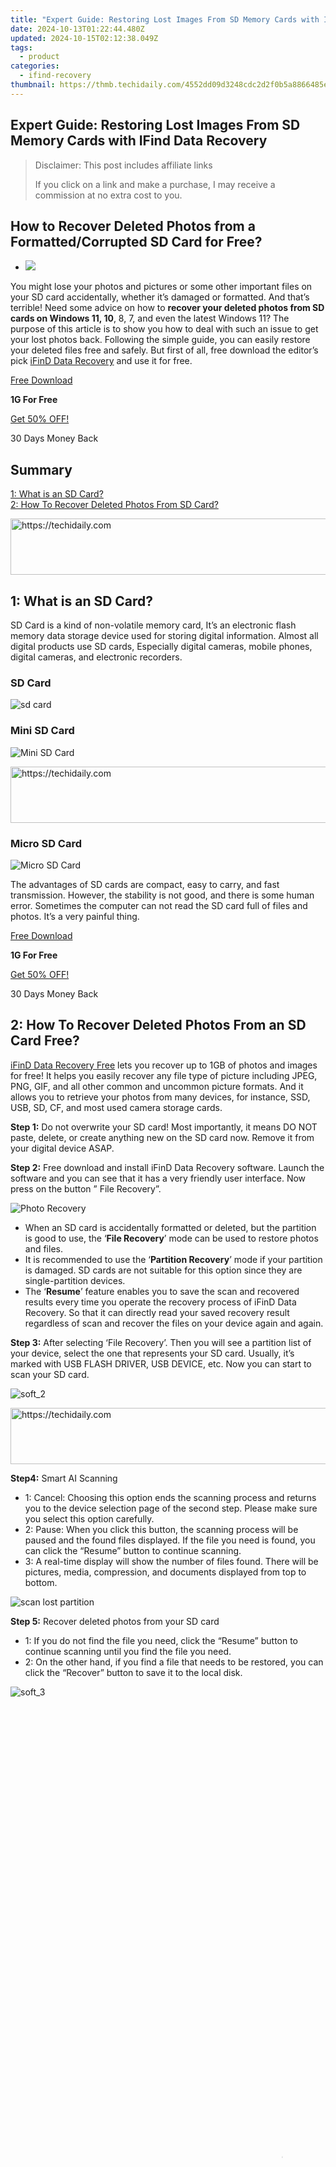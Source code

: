 ```yaml
---
title: "Expert Guide: Restoring Lost Images From SD Memory Cards with IFind Data Recovery"
date: 2024-10-13T01:22:44.480Z
updated: 2024-10-15T02:12:38.049Z
tags:
  - product
categories:
  - ifind-recovery
thumbnail: https://thmb.techidaily.com/4552dd09d3248cdc2d2f0b5a8866485e28d07f676a831c6174ae4d9651da8ef0.jpg
---
```


## Expert Guide: Restoring Lost Images From SD Memory Cards with IFind Data Recovery

>  Disclaimer: This post includes affiliate links
>
>  If you click on a link and make a purchase, I may receive a commission at no extra cost to you.
>

## How to Recover Deleted Photos from a Formatted/Corrupted SD Card for Free?

* ![](https://i0.wp.com/www.ifind-recovery.com/wp-content/uploads/2018/10/How-To-Recover-Deleted-Photos-Pictures-From-SD-Card-1.jpg?fit=640%2C426&ssl=1)

You might lose your photos and pictures or some other important files on your SD card accidentally, whether it’s damaged or formatted. And that’s terrible! Need some advice on how to **recover your deleted photos from SD cards on Windows 11, 10**, 8, 7, and even the latest Windows 11? The purpose of this article is to show you how to deal with such an issue to get your lost photos back. Following the simple guide, you can easily restore your deleted files free and safely. But first of all, free download the editor’s pick [iFinD Data Recovery](https://tools.techidaily.com/ifind-recovery/products/) and use it for free.

[Free Download](https://tools.techidaily.com/ifind-recovery/products/)

**1G For Free**

[Get 50% OFF!](https://tools.techidaily.com/ifind-recovery/products/)

30 Days Money Back

## Summary

[1: What is an SD Card?](https://tools.techidaily.com/ifind-recovery/products/)  
[2: How To Recover Deleted Photos From SD Card?](https://tools.techidaily.com/ifind-recovery/products/)

<!-- affiliate ads begin -->
<a href="https://aligracehair.sjv.io/c/5597632/1885947/19272" target="_top" id="1885947">
  <img src="//a.impactradius-go.com/display-ad/19272-1885947" border="0" alt="https://techidaily.com" width="728" height="90"/>
</a>
<img height="0" width="0" src="https://aligracehair.sjv.io/i/5597632/1885947/19272" style="position:absolute;visibility:hidden;" border="0" />
<!-- affiliate ads end -->

## 1: What is an SD Card?

SD Card is a kind of non-volatile memory card, It’s an electronic flash memory data storage device used for storing digital information. Almost all digital products use SD cards, Especially digital cameras, mobile phones, digital cameras, and electronic recorders.

### SD Card

![](https://i0.wp.com/www.ifind-recovery.com/wp-content/uploads/2018/10/sd-card.png?resize=440%2C297&ssl=1 "sd card")

### Mini SD Card

![](https://i0.wp.com/www.ifind-recovery.com/wp-content/uploads/2018/10/Mini-SD-Card.png?resize=389%2C210&ssl=1 "Mini SD Card")

<!-- affiliate ads begin -->
<a href="https://appsumo.8odi.net/c/5597632/2068439/7443" target="_top" id="2068439">
  <img src="//a.impactradius-go.com/display-ad/7443-2068439" border="0" alt="https://techidaily.com" width="728" height="90"/>
</a>
<img height="0" width="0" src="https://appsumo.8odi.net/i/5597632/2068439/7443" style="position:absolute;visibility:hidden;" border="0" />
<!-- affiliate ads end -->

### Micro SD Card

![](https://i0.wp.com/www.ifind-recovery.com/wp-content/uploads/2018/10/Micro-SD-Card.png?resize=314%2C135&ssl=1 "Micro SD Card")

The advantages of SD cards are compact, easy to carry, and fast transmission. However, the stability is not good, and there is some human error. Sometimes the computer can not read the SD card full of files and photos. It’s a very painful thing.

[Free Download](https://tools.techidaily.com/ifind-recovery/products/)

**1G For Free**

[Get 50% OFF!](https://tools.techidaily.com/ifind-recovery/products/)

30 Days Money Back

## 2: How To Recover Deleted Photos From an SD Card Free?

[iFinD Data Recovery Free](https://tools.techidaily.com/ifind-recovery/products/) lets you recover up to 1GB of photos and images for free! It helps you easily recover any file type of picture including JPEG, PNG, GIF, and all other common and uncommon picture formats. And it allows you to retrieve your photos from many devices, for instance, SSD, USB, SD, CF, and most used camera storage cards.

**Step 1:** Do not overwrite your SD card! Most importantly, it means DO NOT paste, delete, or create anything new on the SD card now. Remove it from your digital device ASAP.

**Step 2:** Free download and install iFinD Data Recovery software. Launch the software and you can see that it has a very friendly user interface. Now press on the button ” File Recovery”.

![Photo Recovery](https://i0.wp.com/www.ifind-recovery.com/wp-content/uploads/2018/10/soft_1.png?resize=1100%2C645&ssl=1 "soft_1")

* When an SD card is accidentally formatted or deleted, but the partition is good to use, the ‘**File Recovery**’ mode can be used to restore photos and files.
* It is recommended to use the ‘**Partition Recovery**’ mode if your partition is damaged. SD cards are not suitable for this option since they are single-partition devices.
* The ‘**Resume**’ feature enables you to save the scan and recovered results every time you operate the recovery process of iFinD Data Recovery. So that it can directly read your saved recovery result regardless of scan and recover the files on your device again and again.

**Step 3:** After selecting ‘File Recovery’. Then you will see a partition list of your device, select the one that represents your SD card. Usually, it’s marked with USB FLASH DRIVER, USB DEVICE, etc. Now you can start to scan your SD card.

![](https://i0.wp.com/www.ifind-recovery.com/wp-content/uploads/2018/10/soft_2.png?resize=1100%2C645&ssl=1 "soft_2")

<!-- affiliate ads begin -->
<a href="https://appsumo.8odi.net/c/5597632/2100537/7443" target="_top" id="2100537">
  <img src="//a.impactradius-go.com/display-ad/7443-2100537" border="0" alt="https://techidaily.com" width="728" height="90"/>
</a>
<img height="0" width="0" src="https://appsumo.8odi.net/i/5597632/2100537/7443" style="position:absolute;visibility:hidden;" border="0" />
<!-- affiliate ads end -->

**Step4:** Smart AI Scanning

* 1: Cancel: Choosing this option ends the scanning process and returns you to the device selection page of the second step. Please make sure you select this option carefully.
* 2: Pause: When you click this button, the scanning process will be paused and the found files displayed. If the file you need is found, you can click the “Resume” button to continue scanning.
* 3: A real-time display will show the number of files found. There will be pictures, media, compression, and documents displayed from top to bottom.

![scan lost partition](https://i0.wp.com/www.ifind-recovery.com/wp-content/uploads/2018/10/soft_4.jpg?resize=1100%2C645&ssl=1 "soft_4")

**Step 5:** Recover deleted photos from your SD card

* 1: If you do not find the file you need, click the “Resume” button to continue scanning until you find the file you need.
* 2: On the other hand, if you find a file that needs to be restored, you can click the “Recover” button to save it to the local disk.

![](https://i0.wp.com/www.ifind-recovery.com/wp-content/uploads/2018/10/soft_3.jpg?resize=1100%2C645&ssl=1 "soft_3")

<!-- affiliate ads begin -->
<span id="1531882">
					<video width="864" height="1536" style="cursor:pointer"
           poster="//a.impactradius-go.com/display-clicktoplayimage/1531882.png"
           onclick="if(!this.playClicked){this.play();this.setAttribute('controls',true);this.playClicked=true;}">
	   <source src="//a.impactradius-go.com/display-ad/16446-1531882">
	   <img src="//a.impactradius-go.com/display-clicktoplayimage/1531882.png" style="border: none; height: 100%; width: 100%; object-fit: contain">
	</video>
	<div style="width:540px;text-align:center"><a href="javascript:window.open(decodeURIComponent('https%3A%2F%2Flaganoo.pxf.io%2Fc%2F5597632%2F1531882%2F16446'), '_blank');void(0);">Click here</a></div>
</span>
<img height="0" width="0" src="https://imp.pxf.io/i/5597632/1531882/16446" style="position:absolute;visibility:hidden;" border="0" />
<!-- affiliate ads end -->

I believe if you follow the above tutorial on how to recover deleted photos from your SD card step by step, your lost photos have been recovered successfully. Because the recovery rate has been enhanced to 99% using the latest version of iFinD Data Recovery. What’s more, the software iFinD Data Recovery cannot only restore your photos from damaged or formatted devices but also recover other files. That is to say, you are able to recover videos, compression files, and documents like [retrieving excel files](https://tools.techidaily.com/ifind-recovery/products/), videos, exFAT, FAT32 and NTFS HDD, SSD, USB, SDs, CF, etc.

Last thing to remember, DO NOT save your Recovered files to the same SD card again! Data recovery software is necessary when we need to get data or files back. iFinD Data Recovery easily works and saves a lot of time. Free download the free data recovery software and recover your deleted pictures from your devices.

[Download for Windows](https://tools.techidaily.com/ifind-recovery/products/)

[Mac OS Version Download （Inter）>>>](https://tools.techidaily.com/ifind-recovery/products/)

![](https://i0.wp.com/www.ifind-recovery.com/wp-content/uploads/2024/03/R-C.png?resize=100%2C100&ssl=1)

<!-- affiliate ads begin -->
<a href="https://appsumo.8odi.net/c/5597632/2130889/7443" target="_top" id="2130889">
  <img src="//a.impactradius-go.com/display-ad/7443-2130889" border="0" alt="https://techidaily.com" width="600" height="90"/>
</a>
<img height="0" width="0" src="https://appsumo.8odi.net/i/5597632/2130889/7443" style="position:absolute;visibility:hidden;" border="0" />
<!-- affiliate ads end -->

[andy woo](https://tools.techidaily.com/ifind-recovery/products/)

Andy is an editor of the iFinD Team. She worked in this big family since her graduation. Her articles mainly focus on data backup and recovery, disk cloning, and file syncing, committed to resolving the data loss issues users may encounter on their PCs. Besides, more related computer articles are shared here.

### Show Us some Love:

* [Click to share on Facebook (Opens in new window)](https://www.ifind-recovery.com/how-to/how-to-recover-deleted-photos-from-sd-card/?share=facebook&nb=1 "Click to share on Facebook")
* [Click to share on Twitter (Opens in new window)](https://www.ifind-recovery.com/how-to/how-to-recover-deleted-photos-from-sd-card/?share=twitter&nb=1 "Click to share on Twitter")
* [Click to share on Pinterest (Opens in new window)](https://www.ifind-recovery.com/how-to/how-to-recover-deleted-photos-from-sd-card/?share=pinterest&nb=1 "Click to share on Pinterest")
* [Click to share on Reddit (Opens in new window)](https://www.ifind-recovery.com/how-to/how-to-recover-deleted-photos-from-sd-card/?share=reddit&nb=1 "Click to share on Reddit")
* [Click to share on LinkedIn (Opens in new window)](https://www.ifind-recovery.com/how-to/how-to-recover-deleted-photos-from-sd-card/?share=linkedin&nb=1 "Click to share on LinkedIn")
* [Click to share on WhatsApp (Opens in new window)](https://www.ifind-recovery.com/how-to/how-to-recover-deleted-photos-from-sd-card/?share=jetpack-whatsapp&nb=1 "Click to share on WhatsApp")
* [Click to share on Tumblr (Opens in new window)](https://www.ifind-recovery.com/how-to/how-to-recover-deleted-photos-from-sd-card/?share=tumblr&nb=1 "Click to share on Tumblr")

[![](https://i0.wp.com/www.ifind-recovery.com/wp-content/uploads/2018/12/Windows_10.png?fit=1025%2C576&ssl=1&resize=350%2C200)](https://tools.techidaily.com/ifind-recovery/products/)

<!-- affiliate ads begin -->
<a href="https://homestyler.sjv.io/c/5597632/1943648/22993" target="_top" id="1943648">
  <img src="//a.impactradius-go.com/display-ad/22993-1943648" border="0" alt="https://techidaily.com" width="300" height="90"/>
</a>
<img height="0" width="0" src="https://homestyler.sjv.io/i/5597632/1943648/22993" style="position:absolute;visibility:hidden;" border="0" />
<!-- affiliate ads end -->

#### [How To Recover Permanently Deleted Files in Windows PC & Prevent Data Loss Forever | 2024?](https://tools.techidaily.com/ifind-recovery/products/)

December 17, 2018

In "Knowledge Base"

[](https://tools.techidaily.com/ifind-recovery/products/)

#### [\[Infographics\] Recover Deleted Files](https://tools.techidaily.com/ifind-recovery/products/)

January 29, 2019

In "InfoGraphics"

[](https://tools.techidaily.com/ifind-recovery/products/)

#### [\[Infographics\] Top 6 Types of Data Loss](https://tools.techidaily.com/ifind-recovery/products/)

November 22, 2018

In "InfoGraphics"

By [andy woo](https://tools.techidaily.com/ifind-recovery/products/)|2024-04-07T23:09:35-07:00October 31st, 2018|Categories: [Knowledge Base](https://tools.techidaily.com/ifind-recovery/products/)|Comments Off on How to Recover Deleted Photos from a Formatted/Corrupted SD Card for Free?

<ins class="adsbygoogle"
     style="display:block"
     data-ad-format="autorelaxed"
     data-ad-client="ca-pub-7571918770474297"
     data-ad-slot="1223367746"></ins>

<ins class="adsbygoogle"
     style="display:block"
     data-ad-client="ca-pub-7571918770474297"
     data-ad-slot="8358498916"
     data-ad-format="auto"
     data-full-width-responsive="true"></ins>

<span class="atpl-alsoreadstyle">Also read:</span>
<div><ul>
<li><a href="https://remote-screen-capture.techidaily.com/updated-expert-tips-harnessing-full-capabilities-of-aiseesoft-screen-tech/"><u>[Updated] Expert Tips Harnessing Full Capabilities of Aiseesoft Screen Tech</u></a></li>
<li><a href="https://some-knowledge.techidaily.com/updated-impressive-initiations-podcasting-prose-poems/"><u>[Updated] Impressive Initiations Podcasting Prose Poems</u></a></li>
<li><a href="https://phone-solutions.techidaily.com/5-ways-to-reset-samsung-galaxy-f14-5g-without-volume-buttons-drfone-by-drfone-reset-android-reset-android/"><u>5 Ways to Reset Samsung Galaxy F14 5G Without Volume Buttons | Dr.fone</u></a></li>
<li><a href="https://games-able.techidaily.com/considering-an-immediate-switch-from-gtx-to-the-next-gen-rtx/"><u>Considering an Immediate Switch: From GTX to the Next Gen RTX?</u></a></li>
<li><a href="https://discover-advanced.techidaily.com/convert-mp4-audio-tracks-to-mp3-files-free-of-charge-in-windows-10/"><u>Convert MP4 Audio Tracks to MP3 Files Free of Charge in Windows 10</u></a></li>
<li><a href="https://discover-advanced.techidaily.com/creating-an-animated-gif-with-integrated-audio-a-step-by-step-guide/"><u>Creating an Animated GIF With Integrated Audio: A Step-by-Step Guide</u></a></li>
<li><a href="https://discover-advanced.techidaily.com/cutting-your-videos-into-halves-across-all-platforms-pc-mac-iphone-and-android/"><u>Cutting Your Videos Into Halves Across All Platforms: PC, Mac, iPhone & Android</u></a></li>
<li><a href="https://discover-advanced.techidaily.com/download-animated-shiva-artwork-without-cost-or-hassle-top-tips-and-tricks/"><u>Download Animated Shiva Artwork Without Cost or Hassle: Top Tips and Tricks</u></a></li>
<li><a href="https://discover-advanced.techidaily.com/download-top-hd-movies-and-tv-shows-for-free-quick-secure-streamable-video-downloader/"><u>Download Top HD Movies & TV Shows for Free – Quick, Secure, Streamable Video Downloader</u></a></li>
<li><a href="https://howto.techidaily.com/how-to-flash-dead-xiaomi-redmi-note-12r-safely-drfone-by-drfone-fix-android-problems-fix-android-problems/"><u>How to Flash Dead Xiaomi Redmi Note 12R Safely | Dr.fone</u></a></li>
<li><a href="https://iphone-unlock.techidaily.com/in-2024-how-to-unlock-apple-iphone-xs-max-without-passcode-or-face-id-drfone-by-drfone-ios/"><u>In 2024, How to Unlock Apple iPhone XS Max without Passcode or Face ID | Dr.fone</u></a></li>
<li><a href="https://solve-news.techidaily.com/optimisation-du-temps-dencodage-h265-comment-accelerer-votre-processus/"><u>Optimisation Du Temps D'encodage H.265 - Comment Accélérer Votre Processus ?</u></a></li>
<li><a href="https://extra-approaches.techidaily.com/panning-for-priceless-pieces-in-open-source-archives-for-2024/"><u>Panning for Priceless Pieces in Open-Source Archives for 2024</u></a></li>
</ul></div>

